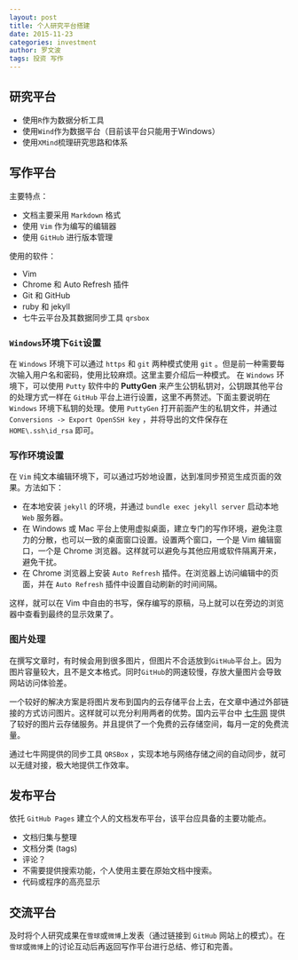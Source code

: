 ```yaml
---
layout: post
title: 个人研究平台搭建
date: 2015-11-23
categories: investment
author: 罗文波
tags: 投资 写作
---
```


## 研究平台

* 使用`R`作为数据分析工具
* 使用`Wind`作为数据平台（目前该平台只能用于Windows）
* 使用`XMind`梳理研究思路和体系

## 写作平台

主要特点：

* 文档主要采用 `Markdown` 格式
* 使用 `Vim` 作为编写的编辑器
* 使用 `GitHub` 进行版本管理

使用的软件：

- Vim
- Chrome 和 Auto Refresh 插件
- Git 和 GitHub
- ruby 和 jekyll
- 七牛云平台及其数据同步工具 `qrsbox`

### `Windows`环境下`Git`设置

在 `Windows` 环境下可以通过 `https` 和 `git` 两种模式使用 `git` 。但是前一种需要每次输入用户名和密码，使用比较麻烦。这里主要介绍后一种模式。 在 `Windows` 环境下，可以使用 `Putty` 软件中的 **PuttyGen** 来产生公钥私钥对，公钥跟其他平台的处理方式一样在 `GitHub` 平台上进行设置，这里不再赘述。下面主要说明在 `Windows` 环境下私钥的处理。使用 `PuttyGen` 打开前面产生的私钥文件，并通过 `Conversions -> Export OpenSSH key` ，并将导出的文件保存在 `HOME\.ssh\id_rsa` 即可。

### 写作环境设置

在 `Vim` 纯文本编辑环境下，可以通过巧妙地设置，达到准同步预览生成页面的效果。方法如下：

* 在本地安装 `jekyll` 的环境，并通过 `bundle exec jekyll server` 启动本地 `Web` 服务器。
* 在 Windows 或 Mac 平台上使用虚拟桌面，建立专门的写作环境，避免注意力的分散，也可以一致的桌面窗口设置。设置两个窗口，一个是 Vim 编辑窗口，一个是 Chrome 浏览器。这样就可以避免与其他应用或软件隔离开来，避免干扰。
* 在 Chrome 浏览器上安装 `Auto Refresh` 插件。在浏览器上访问编辑中的页面，并在 `Auto Refresh` 插件中设置自动刷新的时间间隔。

这样，就可以在 Vim 中自由的书写，保存编写的原稿，马上就可以在旁边的浏览器中查看到最终的显示效果了。

### 图片处理

在撰写文章时，有时候会用到很多图片，但图片不合适放到`GitHub`平台上。因为图片容量较大，且不是文本格式。同时`GitHub`的网速较慢，存放大量图片会导致网站访问体验差。

一个较好的解决方案是将图片发布到国内的云存储平台上去，在文章中通过外部链接的方式访问图片。这样就可以充分利用两者的优势。国内云平台中 [七牛网](http://www.qiniu.com/) 提供了较好的图片云存储服务。并且提供了一个免费的云存储空间，每月一定的免费流量。

通过七牛网提供的同步工具 `QRSBox` ，实现本地与网络存储之间的自动同步，就可以无缝对接，极大地提供工作效率。

## 发布平台

依托 `GitHub Pages` 建立个人的文档发布平台，该平台应具备的主要功能点。

* 文档归集与整理
* 文档分类 (tags)
* 评论？
* 不需要提供搜索功能，个人使用主要在原始文档中搜索。
* 代码或程序的高亮显示

## 交流平台

及时将个人研究成果在`雪球`或`微博`上发表（通过链接到 `GitHub` 网站上的模式）。在`雪球`或`微博`上的讨论互动后再返回写作平台进行总结、修订和完善。


